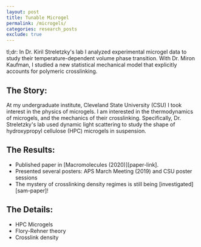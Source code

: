 ```yaml
---
layout: post
title: Tunable Microgel
permalink: /microgels/
categories: research_posts
exclude: true
---
```


tl;dr: 
In Dr. Kiril Streletzky's lab I analyzed experimental microgel data to study their temperature-dependent volume phase transition. With Dr. Miron Kaufman, I studied a new statistical mechanical model that explicitly accounts for polymeric crosslinking.

## The Story:
At my undergraduate institute, Cleveland State University (CSU) I took interest in the physics of microgels. I am interested in the thermodynamics of microgels, and the mechanics of their crosslinking. Specifically, Dr. Streletzky's lab used dynamic light scattering to study the shape of hydroxypropyl cellulose (HPC) microgels in suspension. 

## The Results:
- Published paper in [Macromolecules (2020)][paper-link].
- Presented several posters: APS March Meeting (2019) and CSU poster sessions
- The mystery of crosslinking density regimes is still being [investigated][sam-paper]!

## The Details:
- HPC Microgels
- Flory-Rehner theory
- Crosslink density